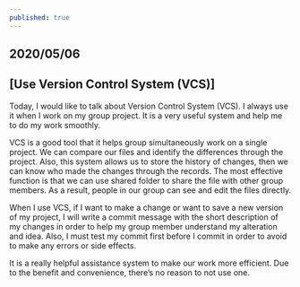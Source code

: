 ```yaml
---
published: true
---
```

## 2020/05/06 
## [Use Version Control System (VCS)]

Today, I would like to talk about Version Control System (VCS). I always use it when I work on my group project. It is a very useful system and help me to do my work smoothly.

VCS is a good tool that it helps group simultaneously work on a single project. We can compare our files and identify the differences through the project. Also, this system allows us to store the history of changes, then we can know who made the changes through the records. The most effective function is that we can use shared folder to share the file with other group members. As a result, people in our group can see and edit the files directly.

When I use VCS, if I want to make a change or want to save a new version of my project, I will write a commit message with the short description of my changes in order to help my group member understand my alteration and idea. Also, I must test my commit first before I commit in order to avoid to make any errors or side effects.

It is a really helpful assistance system to make our work more efficient. Due to the benefit and convenience, there’s no reason to not use one.

